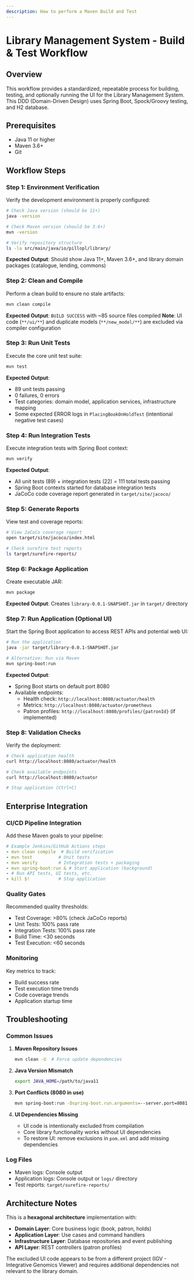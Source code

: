 ```yaml
---
description: How to perform a Maven Build and Test
---
```


# Library Management System - Build & Test Workflow

## Overview
This workflow provides a standardized, repeatable process for building, testing, and optionally running the UI for the Library Management System. This DDD (Domain-Driven Design) uses Spring Boot, Spock/Groovy testing, and H2 database.

## Prerequisites
- Java 11 or higher
- Maven 3.6+
- Git

## Workflow Steps

### Step 1: Environment Verification
Verify the development environment is properly configured:

```bash
# Check Java version (should be 11+)
java -version

# Check Maven version (should be 3.6+)
mvn -version

# Verify repository structure
ls -la src/main/java/io/pillopl/library/
```

**Expected Output**: Should show Java 11+, Maven 3.6+, and library domain packages (catalogue, lending, commons)

### Step 2: Clean and Compile
Perform a clean build to ensure no stale artifacts:

```bash
mvn clean compile
```

**Expected Output**: `BUILD SUCCESS` with ~85 source files compiled
**Note**: UI code (`**/ui/**`) and duplicate models (`**/new_model/**`) are excluded via compiler configuration

### Step 3: Run Unit Tests
Execute the core unit test suite:

```bash
mvn test
```

**Expected Output**: 
- 89 unit tests passing
- 0 failures, 0 errors
- Test categories: domain model, application services, infrastructure mapping
- Some expected ERROR logs in `PlacingBookOnHoldTest` (intentional negative test cases)

### Step 4: Run Integration Tests
Execute integration tests with Spring Boot context:

```bash
mvn verify
```

**Expected Output**:
- All unit tests (89) + integration tests (22) = 111 total tests passing
- Spring Boot contexts started for database integration tests
- JaCoCo code coverage report generated in `target/site/jacoco/`

### Step 5: Generate Reports
View test and coverage reports:

```bash
# View JaCoCo coverage report
open target/site/jacoco/index.html

# Check surefire test reports
ls target/surefire-reports/
```

### Step 6: Package Application
Create executable JAR:

```bash
mvn package
```

**Expected Output**: Creates `library-0.0.1-SNAPSHOT.jar` in `target/` directory

### Step 7: Run Application (Optional UI)
Start the Spring Boot application to access REST APIs and potential web UI:

```bash
# Run the application
java -jar target/library-0.0.1-SNAPSHOT.jar

# Alternative: Run via Maven
mvn spring-boot:run
```

**Expected Output**: 
- Spring Boot starts on default port 8080
- Available endpoints:
  - Health check: `http://localhost:8080/actuator/health`
  - Metrics: `http://localhost:8080/actuator/prometheus`
  - Patron profiles: `http://localhost:8080/profiles/{patronId}` (if implemented)

### Step 8: Validation Checks
Verify the deployment:

```bash
# Check application health
curl http://localhost:8080/actuator/health

# Check available endpoints
curl http://localhost:8080/actuator

# Stop application (Ctrl+C)
```

## Enterprise Integration

### CI/CD Pipeline Integration
Add these Maven goals to your pipeline:

```yaml
# Example Jenkins/GitHub Actions steps
- mvn clean compile  # Build verification
- mvn test          # Unit tests
- mvn verify        # Integration tests + packaging
- mvn spring-boot:run & # Start application (background)
- # Run API tests, UI tests, etc.
- kill $!           # Stop application
```

### Quality Gates
Recommended quality thresholds:
- Test Coverage: >80% (check JaCoCo reports)
- Unit Tests: 100% pass rate
- Integration Tests: 100% pass rate
- Build Time: <30 seconds
- Test Execution: <60 seconds

### Monitoring
Key metrics to track:
- Build success rate
- Test execution time trends
- Code coverage trends
- Application startup time

## Troubleshooting

### Common Issues

1. **Maven Repository Issues**
   ```bash
   mvn clean -U  # Force update dependencies
   ```

2. **Java Version Mismatch**
   ```bash
   export JAVA_HOME=/path/to/java11
   ```

3. **Port Conflicts (8080 in use)**
   ```bash
   mvn spring-boot:run -Dspring-boot.run.arguments=--server.port=8081
   ```

4. **UI Dependencies Missing**
   - UI code is intentionally excluded from compilation
   - Core library functionality works without UI dependencies
   - To restore UI: remove exclusions in `pom.xml` and add missing dependencies

### Log Files
- Maven logs: Console output
- Application logs: Console output or `logs/` directory
- Test reports: `target/surefire-reports/`

## Architecture Notes

This is a **hexagonal architecture** implementation with:
- **Domain Layer**: Core business logic (book, patron, holds)
- **Application Layer**: Use cases and command handlers
- **Infrastructure Layer**: Database repositories and event publishing
- **API Layer**: REST controllers (patron profiles)

The excluded UI code appears to be from a different project (IGV - Integrative Genomics Viewer) and requires additional dependencies not relevant to the library domain.